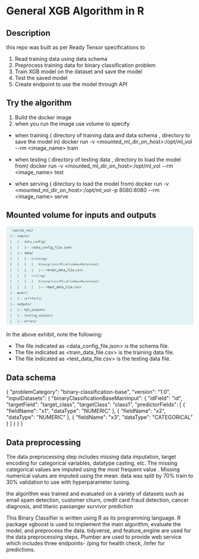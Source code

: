 # General XGB Algorithm in R

## Description 
this repo was built as per Ready Tensor specifications to

1. Read training data using data schema
2. Preprocess training data for binary classification problem
3. Train XGB model on the dataset and save the model
4. Test the saved model
5. Create endpoint to use the model through API


## Try the algorithm
1. Build the docker image
2. when you run the image use volume to specify
* when training ( directory of training data and data schema , directory to save the model in)
docker run -v <mounted_ml_dir_on_host>:/opt/ml_vol --rm <image_name> train

* when testing  ( directory of testing data , directory to load the model from)
docker run -v <mounted_ml_dir_on_host>:/opt/ml_vol --rm <image_name> test

* when serving  ( directory to load the model from)
docker run -v <mounted_ml_dir_on_host>:/opt/ml_vol -p 8080:8080 --rm <image_name> serve

## Mounted volume for inputs and outputs
![plot](https://github.com/AhmedElgahama/test/blob/main/schema.PNG)

In the above exhibit, note the following:
* The file indicated as <data_config_file.json> is the schema file.
* The file indicated as <train_data_file.csv> is the training data file.
* The file indicated as <test_data_file.csv> is the testing data file.

## Data schema

{
    "problemCategory": "binary-classification-base",
    "version": "1.0",
    "inputDatasets": {
      "binaryClassificationBaseMainInput": {
        "idField": "id",
        "targetField": "target_class",
        "targetClass": "class1",
        "predictorFields": [
          { "fieldName": "x1", "dataType": "NUMERIC" },
          { "fieldName": "x2", "dataType": "NUMERIC" },
          { "fieldName": "x3", "dataType": "CATEGORICAL" }
        ]
      }
    }
}

## Data preprocessing
The data preprocessing step includes missing data imputation, target encoding for categorical variables, 
datatype casting, etc. The missing categorical values are imputed using the most frequent value . Missing numerical values are imputed using the mean. 
data was split by 70% train to 30% validation to use with hyperparameter tuning.

the algorithm was trained and evaluated on a variety of datasets such as email spam detection, customer churn, credit card fraud detection, 
cancer diagnosis, and titanic passanger survivor prediction

This Binary Classifier is written using R as its programming language. R package xgboost is used to implement the main algorithm, 
evaluate the model, and preprocess the data. tidyverse, and feature_engine are used for the data preprocessing steps. 
Plumber are used to provide web service which includes three endpoints- /ping for health check, 
/infer for predictions.
